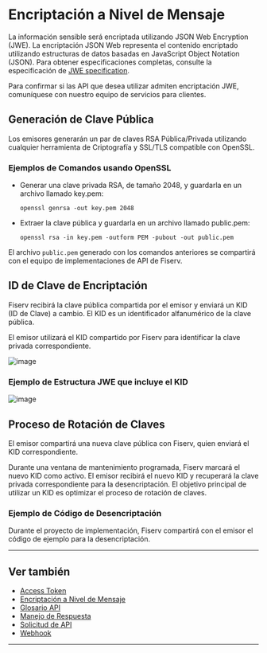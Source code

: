 # Encriptación a Nivel de Mensaje

La información sensible será encriptada utilizando JSON Web Encryption (JWE). La encriptación JSON Web representa el contenido encriptado utilizando estructuras de datos basadas en JavaScript Object Notation (JSON). Para obtener especificaciones completas, consulte la especificación de [JWE specification](https://datatracker.ietf.org/doc/html/draft-ietf-jose-json-web-encryption-40).

Para confirmar si las API que desea utilizar admiten encriptación JWE, comuníquese con nuestro equipo de servicios para clientes.

## Generación de Clave Pública

Los emisores generarán un par de claves RSA Pública/Privada utilizando cualquier herramienta de Criptografía y SSL/TLS compatible con OpenSSL.

### Ejemplos de Comandos usando OpenSSL

- Generar una clave privada RSA, de tamaño 2048, y guardarla en un archivo llamado key.pem:

   ```openssl
   openssl genrsa -out key.pem 2048
   ```

- Extraer la clave pública y guardarla en un archivo llamado public.pem:

   ```openssl
   openssl rsa -in key.pem -outform PEM -pubout -out public.pem
   ```

El archivo `public.pem` generado con los comandos anteriores se compartirá con el equipo de implementaciones de API de Fiserv.

## ID de Clave de Encriptación

Fiserv recibirá la clave pública compartida por el emisor y enviará un KID (ID de Clave) a cambio. El KID es un identificador alfanumérico de la clave pública.

El emisor utilizará el KID compartido por Fiserv para identificar la clave privada correspondiente.

![image](https://github.com/user-attachments/assets/69ba85c2-c203-4040-b4c9-14cbeb8d0c5a)

### Ejemplo de Estructura JWE que incluye el KID

![image](https://github.com/user-attachments/assets/6d371ec9-e3fc-4c54-8e99-2f15c51f7c60)

## Proceso de Rotación de Claves

El emisor compartirá una nueva clave pública con Fiserv, quien enviará el KID correspondiente.

Durante una ventana de mantenimiento programada, Fiserv marcará el nuevo KID como activo. El emisor recibirá el nuevo KID y recuperará la clave privada correspondiente para la desencriptación. El objetivo principal de utilizar un KID es optimizar el proceso de rotación de claves.

### Ejemplo de Código de Desencriptación

Durante el proyecto de implementación, Fiserv compartirá con el emisor el código de ejemplo para la desencriptación.

---

## Ver también

- [Access Token](?path=docs/spanish/referencia-api/accessToken.md)
- [Encriptación a Nivel de Mensaje](?path=docs/spanish/referencia-api/encriptacion.md)
- [Glosario API](?path=docs/spanish/referencia-api/glosario-api.md)
- [Manejo de Respuesta](?path=docs/spanish/referencia-api/manejo-respuesta.md)
- [Solicitud de API](?path=docs/spanish/referencia-api/solicitud-api.md)
- [Webhook](?path=docs/spanish/referencia-api/4-notificaciones.md)

---
